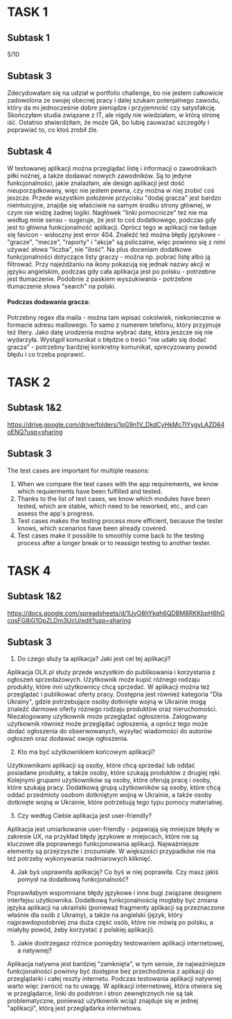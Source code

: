 <h1>TASK 1</h1>

<h2>Subtask 1</h2>
5/10

<h2>Subtask 3</h2>
Zdecydowałam się na udział w portfolio challenge, bo nie jestem całkowicie zadowolona ze swojej obecnej pracy i dalej szukam potenjalnego zawodu, który da mi jednocześnie dobre pieniądze i przyjemność czy satysfakcję. Skończyłam studia związane z IT, ale nigdy nie wiedziałam, w którą stronę iść. Ostatnio stwierdziłam, że może QA, bo lubię zauważać szczegóły i poprawiać to, co ktoś zrobił źle.

<h2>Subtask 4</h2>
W testowanej aplikacji można przeglądać listę i informacji o zawodnikach piłki nożnej, a także dodawać nowych zawodników. Są to jedyne funkcjonalności, jakie znalazłam, ale design aplikacji jest dość nieuporządkowany, więc nie jestem pewna, czy można w niej zrobić coś jeszcze. Przede wszystkim położenie przycisku "dodaj gracza" jest bardzo nieintuicyjne, znajdje się właściwie na samym środku strony głównej, w czym nie widzę żadnej logiki.
Nagłówek "linki pomocnicze" też nie ma według mnie sensu - sugeruje, że jest to coś dodatkowego, podczas gdy jest to główna funkcjonalność aplikacji.
Oprócz tego w aplikacji nie ładuje się favicon - widoczny jest error 404.
Znaleźć też można błędy językowe - "gracze", "mecze", "raporty" i "akcje" są policzalne, więc powinno się z nimi używać słowa "liczba", nie "ilość".
Na plus doceniam dodatkowe funkcjonalności dotyczące listy graczy - można np. pobrać listę albo ją filtrować. Przy najeżdżaniu na ikony pokazują się jednak nazwy akcji w języku angielskim, podczas gdy cała aplikacja jest po polsku - potrzebne jest tłumaczenie. Podobnie z paskiem wyszukiwania - potrzebne tłumaczenie słowa "search" na polski.
<h4>Podczas dodawania gracza:</h4>
Potrzebny regex dla maila - można tam wpisać cokolwiek, niekoniecznie w formacie adresu mailowego.
To samo z numerem telefonu, który przyjmuje też litery.
Jako datę urodzenia można wybrać datę, która jeszcze się nie wydarzyła.
Wystąpił komunikat o błędzie o treści "nie udało się dodać gracza" - potrzebny bardziej konkretny komunikat, sprecyzowany powód błędu i co trzeba poprawić.

<h1>TASK 2</h1>

<h2>Subtask 1&2</h2>

<https://drive.google.com/drive/folders/1pG9n1V_DkdCyHkMc7IYygyLAZD64oENQ?usp=sharing>

<h2>Subtask 3</h2>

The test cases are important for multiple reasons:
1. When we compare the test cases with the app requirements, we know which requierments have been fulfilled and tested.
2. Thanks to the list of test cases, we know which modules have been tested, which are stable, which need to be reworked, etc., and can assess the app's progress.
3. Test cases makes the testing process more efficient, because the tester knows, which scenarios have been already covered.
4. Test cases make it possible to smoothly come back to the testing process after a longer break or to reassign testing to another tester.

<h1>TASK 4</h1>

<h2>Subtask 1&2</h2>

<https://docs.google.com/spreadsheets/d/1UyO8hYkqh6QDBM8RKKbpH6hGcqsFG8iG1OpZLDm3UcU/edit?usp=sharing>

<h2>Subtask 3</h2>

1. Do czego służy ta aplikacja? Jaki jest cel tej aplikacji?

Aplikacja OLX.pl służy przede wszystkim do publikowania i korzystania z ogłoszeń sprzedażowych. Użytkownik może kupić różnego rodzaju produkty, które inni użytkownicy chcą sprzedać. W aplikacji można też przeglądać i publikować oferty pracy. Dostępna jest również kategoria "Dla Ukrainy", gdzie potrzebujące osoby dotknięte wojną w Ukrainie mogą znaleźć darmowe oferty różnego rodzaju produktów oraz nieruchomości.
Niezalogowany użytkownik może przeglądać ogłoszenia. Zalogowany użytkownik również może przeglądać ogłoszenia, a oprócz tego może dodać ogłoszenia do obserwowanych, wysyłać wiadomości do autorów ogłoszeń oraz dodawać swoje ogłoszenia.

2. Kto ma być użytkownikiem końcowym aplikacji?

Użytkownikami aplikacji są osoby, które chcą sprzedać lub oddać posiadane produkty, a także osoby, które szukają produktów z drugiej ręki.
Kolejnymi grupami użytkowników są osoby, które oferują pracę i osoby, które szukają pracy.
Dodatkową grupą użytkowników są osoby, które chcą oddać przedmioty osobom dotkniętym wojną w Ukrainie, a także osoby dotknięte wojną w Ukrainie, które potrzebują tego typu pomocy materialnej.

3. Czy według Ciebie aplikacja jest user-friendly?

Aplikacja jest umiarkowanie user-friendly - pojawiają się mniejsze błędy w zakresie UX, na przykład błędy językowe w miejscach, które nie są kluczowe dla poprawnego funkcjonowania aplikacji. Najważniejsze elementy są przejrzyszte i zrozumiałe. W większości przypadków nie ma też potrzeby wykonywania nadmiarowych kliknięć.

4. Jak byś usprawniła aplikację? Co byś w niej poprawiła. Czy masz jakiś pomysł na dodatkową funkcjonalność?

Poprawiłabym wspomniane błędy językowe i inne bugi związane designem interfejsu użytkownika. Dodatkową funkcjonalnością mogłaby być zmiana języka aplikacji na ukraiński (ponieważ fragmenty aplikacji są przeznaczone właśnie dla osób z Ukrainy), a także na angielski (język, który najprawdopodobniej zna duża część osób, które nie mówią po polsku, a miałyby powód, żeby korzystać z polskiej aplikacji).

5. Jakie dostrzegasz różnice pomiędzy testowaniem aplikacji internetowej, a natywnej?

Aplikacja natywna jest bardziej "zamknięta", w tym sensie, że najważniejsze funkcjonalności powinny być dostępne bez przechodzenia z aplikacji do przeglądarki i całej reszty internetu. Podczas testowania aplikacji natywnej warto więc zwrócić na to uwagę. W aplikacji internetowej, która otwiera się w przeglądarce, linki do podstron i stron zewnętrznych nie są tak problematyczne, ponieważ użytkownik wciąż znajduje się w jednej "aplikacji", którą jest przeglądarka internetowa.
